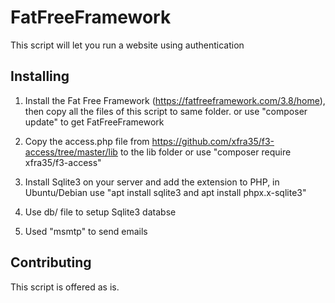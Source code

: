 # FatFreeFramework 

This script will let you run a website using authentication

## Installing

1. Install the Fat Free Framework (https://fatfreeframework.com/3.8/home), then copy all the files of this script to same folder.
   or use "composer update" to get FatFreeFramework 

3. Copy the access.php file from https://github.com/xfra35/f3-access/tree/master/lib to the lib folder or use "composer require xfra35/f3-access"

4. Install Sqlite3 on your server and add the extension to PHP, in Ubuntu/Debian use "apt install sqlite3 and apt install phpx.x-sqlite3"

6. Use db/ file to setup Sqlite3 databse

7. Used "msmtp" to send emails


## Contributing
This script is offered as is. 
